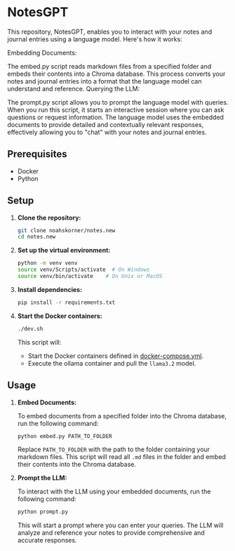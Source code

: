 # NotesGPT

This repository, NotesGPT, enables you to interact with your notes and journal entries using a language model. Here's how it works:

Embedding Documents:

The embed.py script reads markdown files from a specified folder and embeds their contents into a Chroma database. This process converts your notes and journal entries into a format that the language model can understand and reference.
Querying the LLM:

The prompt.py script allows you to prompt the language model with queries. When you run this script, it starts an interactive session where you can ask questions or request information.
The language model uses the embedded documents to provide detailed and contextually relevant responses, effectively allowing you to "chat" with your notes and journal entries.

## Prerequisites

- Docker
- Python

## Setup

1. **Clone the repository:**

    ```sh
    git clone noahskorner/notes.new
    cd notes.new
    ```

2. **Set up the virtual environment:**

    ```sh
    python -m venv venv
    source venv/Scripts/activate  # On Windows
    source venv/bin/activate    # On Unix or MacOS
    ```

3. **Install dependencies:**

    ```sh
    pip install -r requirements.txt
    ```

4. **Start the Docker containers:**

    ```sh
    ./dev.sh
    ```

    This script will:
    - Start the Docker containers defined in [docker-compose.yml](./docker-compose.yml).
    - Execute the ollama container and pull the `llama3.2` model.

## Usage

1. **Embed Documents:**

    To embed documents from a specified folder into the Chroma database, run the following command:

    ```sh
    python embed.py PATH_TO_FOLDER
    ```

    Replace `PATH_TO_FOLDER` with the path to the folder containing your markdown files. This script will read all `.md` files in the folder and embed their contents into the Chroma database.

2. **Prompt the LLM:**

    To interact with the LLM using your embedded documents, run the following command:

    ```sh
    python prompt.py
    ```

    This will start a prompt where you can enter your queries. The LLM will analyze and reference your notes to provide comprehensive and accurate responses.


